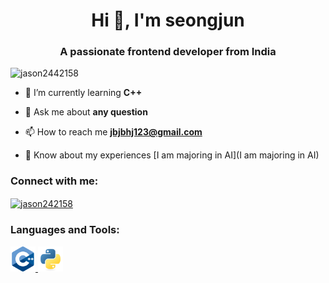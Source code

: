 <h1 align="center">Hi 👋, I'm seongjun</h1>
<h3 align="center">A passionate frontend developer from India</h3>

<p align="left"> <img src="https://komarev.com/ghpvc/?username=jason2442158&label=Profile%20views&color=0e75b6&style=flat" alt="jason2442158" /> </p>

- 🌱 I’m currently learning **C++**

- 💬 Ask me about **any question**

- 📫 How to reach me **jbjbhj123@gmail.com**

- 📄 Know about my experiences [I am majoring in AI](I am majoring in AI)

<h3 align="left">Connect with me:</h3>
<p align="left">
<a href="https://stackoverflow.com/users/jason242158" target="blank"><img align="center" src="https://raw.githubusercontent.com/rahuldkjain/github-profile-readme-generator/master/src/images/icons/Social/stack-overflow.svg" alt="jason242158" height="30" width="40" /></a>
</p>

<h3 align="left">Languages and Tools:</h3>
<p align="left"> <a href="https://www.w3schools.com/cpp/" target="_blank" rel="noreferrer"> <img src="https://raw.githubusercontent.com/devicons/devicon/master/icons/cplusplus/cplusplus-original.svg" alt="cplusplus" width="40" height="40"/> </a> <a href="https://www.python.org" target="_blank" rel="noreferrer"> <img src="https://raw.githubusercontent.com/devicons/devicon/master/icons/python/python-original.svg" alt="python" width="40" height="40"/> </a> </p>
